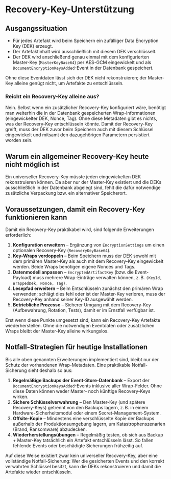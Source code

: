 # Recovery-Key-Unterstützung

## Ausgangssituation
- Für jedes Artefakt wird beim Speichern ein zufälliger Data Encryption Key (DEK) erzeugt.
- Der Artefaktinhalt wird ausschließlich mit diesem DEK verschlüsselt.
- Der DEK wird anschließend genau einmal mit dem konfigurierten Master-Key (`MasterKeyBase64`) per AES-GCM eingewickelt und als `DocumentEncryptionKeysAdded`-Event in der Datenbank gespeichert.

Ohne diese Eventdaten lässt sich der DEK nicht rekonstruieren; der Master-Key alleine genügt nicht, um Artefakte zu entschlüsseln.

### Reicht ein Recovery-Key alleine aus?
Nein. Selbst wenn ein zusätzlicher Recovery-Key konfiguriert wäre, benötigt man weiterhin die in der Datenbank gespeicherten Wrap-Informationen (eingewickelter DEK, Nonce, Tag). Ohne diese Metadaten gibt es nichts, was der Recovery-Key entschlüsseln könnte. Damit der Recovery-Key greift, muss der DEK zuvor beim Speichern auch mit diesem Schlüssel eingewickelt und mitsamt den dazugehörigen Parametern persistiert worden sein.

## Warum ein allgemeiner Recovery-Key heute nicht möglich ist
Ein universeller Recovery-Key müsste jeden eingewickelten DEK rekonstruieren können. Da aber nur der Master-Key existiert und die DEKs ausschließlich in der Datenbank abgelegt sind, fehlt die dafür notwendige zusätzliche Verpackung bzw. ein alternativer Speicherort.

## Voraussetzungen, damit ein Recovery-Key funktionieren kann
Damit ein Recovery-Key praktikabel wird, sind folgende Erweiterungen erforderlich:

1. **Konfiguration erweitern** – Ergänzung von `EncryptionSettings` um einen optionalen Recovery-Key (`RecoveryKeyBase64`).
2. **Key-Wraps verdoppeln** – Beim Speichern muss der DEK sowohl mit dem primären Master-Key als auch mit dem Recovery-Key eingewickelt werden. Beide Wraps benötigen eigene Nonces und Tags.
3. **Datenmodell anpassen** – `EncryptedArtifactKey` (bzw. die Event-Payload) muss mehrere Wrap-Einträge verwalten können, z. B. `(KeyId, WrappedDek, Nonce, Tag)`.
4. **Lesepfad erweitern** – Beim Entschlüsseln zunächst den primären Wrap verwenden; schlägt dies fehl oder ist der Master-Key verloren, muss der Recovery-Key anhand seiner Key-ID ausgewählt werden.
5. **Betriebliche Prozesse** – Sicherer Umgang mit dem Recovery-Key (Aufbewahrung, Rotation, Tests), damit er im Ernstfall verfügbar ist.

Erst wenn diese Punkte umgesetzt sind, kann ein Recovery-Key Artefakte wiederherstellen. Ohne die notwendigen Eventdaten oder zusätzlichen Wraps bleibt der Master-Key alleine wirkungslos.

## Notfall-Strategien für heutige Installationen
Bis alle oben genannten Erweiterungen implementiert sind, bleibt nur der Schutz der vorhandenen Wrap-Metadaten. Eine praktikable Notfall-Sicherung sieht deshalb so aus:

1. **Regelmäßige Backups der Event-Store-Datenbank** – Export der `DocumentEncryptionKeysAdded`-Events inklusive aller Wrap-Felder. Ohne diese Daten können weder Master- noch künftige Recovery-Keys wirken.
2. **Sichere Schlüsselverwahrung** – Den Master-Key (und spätere Recovery-Keys) getrennt von den Backups lagern, z. B. in einem Hardware-Sicherheitsmodul oder einem Secret-Management-System.
3. **Offsite-Kopie** – Mindestens eine verschlüsselte Kopie der Backups außerhalb der Produktionsumgebung lagern, um Katastrophenszenarien (Brand, Ransomware) abzudecken.
4. **Wiederherstellungsübungen** – Regelmäßig testen, ob sich aus Backup + Master-Key tatsächlich ein Artefakt entschlüsseln lässt. So fallen fehlende Events oder beschädigte Sicherungen frühzeitig auf.

Auf diese Weise existiert zwar kein universeller Recovery-Key, aber eine vollständige Notfall-Sicherung: Wer die gesicherten Events und den korrekt verwahrten Schlüssel besitzt, kann die DEKs rekonstruieren und damit die Artefakte wieder entschlüsseln.
